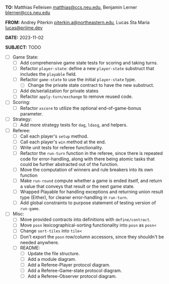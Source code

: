 **TO:** Matthias Felleisen <matthias@ccs.neu.edu>, Benjamin Lerner <blerner@ccs.neu.edu>

**FROM:** Andrey Piterkin <piterkin.a@northeastern.edu>, Lucas Sta
Maria <lucas@priime.dev>

**DATE:** 2023-11-02

**SUBJECT:** TODO


- [ ] Game State:
  - [ ] Add comprehensive game state tests for scoring and taking
        turns.
  - [ ] Refactor `player-state`: define a new `player-state` substruct
        that includes the `playable` field.
  - [ ] Refactor `game-state` to use the initial `player-state` type.
    - [ ] Change the private state contract to have the new substruct.
  - [ ] Add de/serialization for private states
  - [ ] Refactor `apply-turn/exchange` to remove reused code.
- [ ] Scoring:
  - [ ] Refactor `xscore` to utilize the optional end-of-game-bonus
        parameter.
- [ ] Strategy:
  - [ ] Add more strategy tests for `dag`, `ldasg`, and helpers.
- [ ] Referee:
  - [ ] Call each player's `setup` method.
  - [ ] Call each player's `win` method at the end.
  - [ ] Write unit tests for referee functionality.
  - [ ] Refactor the `run-turn` function in the referee, since there
        is repeated code for error-handling, along with there being
        atomic tasks that could be further abstracted out of the
        function.
  - [ ] Move the computation of winners and rule breakers into its own
        function
  - [ ] Make `run-round` compute whether a game is ended itself, and
        return a value that conveys that result or the next game
        state.
  - [ ] Wrapped Playable for handling exceptions and returning union
        result type (Either), for cleaner error-handling in
        `run-turn`.
  - [ ] Add global constraints to purpose statement of testing version
        of `run-game`.
- [ ] Misc:
  - [ ] Move provided contracts into definitions with
        `define/contract`.
  - [ ] Move `posn` lexicographical-sorting functionality into `posn`
        as `posn<`
  - [ ] Change `sort-tiles` into `tile<`
  - [ ] Don't export the `posn` row/column accessors, since they
        shouldn't be needed anywhere.
  - [ ] README:
    - [ ] Update the file structure.
    - [ ] Add a module diagram.
    - [ ] Add a Referee-Player protocol diagram.
    - [ ] Add a Referee-Game-state protocol diagram.
    - [ ] Add a Referee-Observer protocol diagram.

